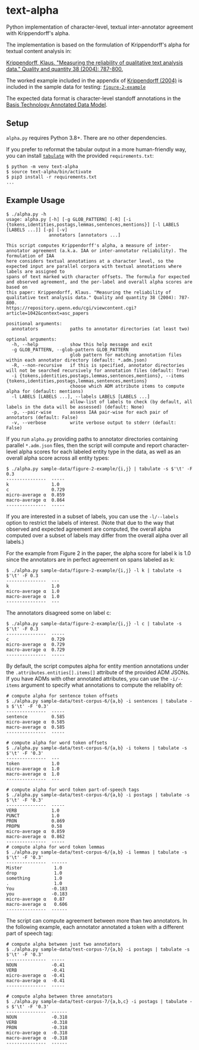 # text-alpha
Python implementation of character-level, textual inter-annotator agreement with Krippendorff's alpha.

The implementation is based on the formulation of Krippendorff's alpha for textual content analysis in:

[Krippendorff, Klaus. "Measuring the reliability of qualitative text analysis data."
Quality and quantity 38 (2004): 787-800.](https://link.springer.com/content/pdf/10.1007/s11135-004-8107-7.pdf)

The worked example included in the appendix of [Krippendorff (2004)]((https://link.springer.com/content/pdf/10.1007/s11135-004-8107-7.pdf)) is included in the sample data for testing: [`figure-2-example`](https://github.com/zyocum/text-alpha/tree/main/sample-data/figure-2-example)

The expected data format is character-level standoff annotations in the [Basis Technology Annotated Data Model](https://github.com/basis-technology-corp/annotated-data-model).

## Setup
`alpha.py` requires Python 3.8+.  There are no other dependencies.

If you prefer to reformat the tabular output in a more human-friendly way, you can install [`tabulate`](https://github.com/astanin/python-tabulate) with the provided `requirements.txt`:

```shell
$ python -m venv text-alpha
$ source text-alpha/bin/activate
$ pip3 install -r requirements.txt
...
```

## Example Usage
```
$ ./alpha.py -h
usage: alpha.py [-h] [-g GLOB_PATTERN] [-R] [-i {tokens,identities,postags,lemmas,sentences,mentions}] [-l LABELS [LABELS ...]] [-p] [-v]
                annotators [annotators ...]

This script computes Krippendorff's alpha, a measure of inter-annotator agreement (a.k.a. IAA or inter-annotator reliability). The formulation of IAA
here considers textual annotations at a character level, so the expected input are parallel corpora with textual annotations where labels are assigned to
spans of text marked with character offsets. The formula for expected and observed agreement, and the per-label and overall alpha scores are based on
this paper: Krippendorff, Klaus. "Measuring the reliability of qualitative text analysis data." Quality and quantity 38 (2004): 787-800.
https://repository.upenn.edu/cgi/viewcontent.cgi?article=1042&context=asc_papers

positional arguments:
  annotators            paths to annotator directories (at least two)

optional arguments:
  -h, --help            show this help message and exit
  -g GLOB_PATTERN, --glob-pattern GLOB_PATTERN
                        glob pattern for matching annotation files within each annotator directory (default: *.adm.json)
  -R, --non-recursive   if this is specified, annotator directories will not be searched recursively for annotation files (default: True)
  -i {tokens,identities,postags,lemmas,sentences,mentions}, --items {tokens,identities,postags,lemmas,sentences,mentions}
                        choose which ADM attribute items to compute alpha for (default: mentions)
  -l LABELS [LABELS ...], --labels LABELS [LABELS ...]
                        allow-list of labels to check (by default, all labels in the data will be assessed) (default: None)
  -p, --pair-wise       assess IAA pair-wise for each pair of annotators (default: False)
  -v, --verbose         write verbose output to stderr (default: False)
```

If you run `alpha.py` providing paths to annotator directories containing parallel `*.adm.json` files, then the script will compute and report character-level alpha scores for each labeled entity type in the data, as well as an overall alpha score across all entity types:

```
$ ./alpha.py sample-data/figure-2-example/{i,j} | tabulate -s $'\t' -F 0.3
---------------  -----
k                1.0
c                0.729
micro-average α  0.859
macro-average α  0.864
---------------  -----
```

If you are interested in a subset of labels, you can use the `-l/--labels` option to restrict the labels of interest.  (Note that due to the way that observed and expected agreement are computed, the overall alpha computed over a subset of labels may differ from the overall alpha over all labels.)

For the example from Figure 2 in the paper, the alpha score for label k is 1.0 since the annotators are in perfect agreement on spans labeled as k:

```
$ ./alpha.py sample-data/figure-2-example/{i,j} -l k | tabulate -s $'\t' -F 0.3
---------------  ---
k                1.0
micro-average α  1.0
macro-average α  1.0
---------------  ---
```

The annotators disagreed some on label c:

```
$ ./alpha.py sample-data/figure-2-example/{i,j} -l c | tabulate -s $'\t' -F 0.3 
---------------  -----
c                0.729
micro-average α  0.729
macro-average α  0.729
---------------  -----
```

By default, the script computes alpha for entity mention annotations under the `.attributes.entities[].items[]` attribute of the provided ADM JSONs.  If you have ADMs with other annotated attributes, you can use the `-i/--items` argument to specify what annotations to compute the reliablity of:

```
# compute alpha for sentence token offsets
$ ./alpha.py sample-data/test-corpus-6/{a,b} -i sentences | tabulate -s $'\t' -F '0.3'
---------------  -----
sentence         0.585
micro-average α  0.585
macro-average α  0.585
---------------  -----

# compute alpha for word token offsets
$ ./alpha.py sample-data/test-corpus-6/{a,b} -i tokens | tabulate -s $'\t' -F '0.3'
---------------  ---
token            1.0
micro-average α  1.0
macro-average α  1.0
---------------  ---

# compute alpha for word token part-of-speech tags
$ ./alpha.py sample-data/test-corpus-6/{a,b} -i postags | tabulate -s $'\t' -F '0.3'
---------------  -----
VERB             1.0
PUNCT            1.0
PRON             0.869
PROPN            0.58
micro-average α  0.859
macro-average α  0.862
---------------  -----
# compute alpha for word token lemmas
$ ./alpha.py sample-data/test-corpus-6/{a,b} -i lemmas | tabulate -s $'\t' -F '0.3'
---------------  ------
Mister            1.0
drop              1.0
something         1.0
.                 1.0
You              -0.183
you              -0.183
micro-average α   0.87
macro-average α   0.606
---------------  ------
```

The script can compute agreement between more than two annotators. In the following example, each annotator annotated a token with a different part of speech tag: 
```
# compute alpha between just two annotators
$ ./alpha.py sample-data/test-corpus-7/{a,b} -i postags | tabulate -s $'\t' -F '0.3' 
---------------  -----
NOUN             -0.41
VERB             -0.41
micro-average α  -0.41
macro-average α  -0.41
---------------  -----

# compute alpha between three annotators
$ ./alpha.py sample-data/test-corpus-7/{a,b,c} -i postags | tabulate -s $'\t' -F '0.3' 
---------------  ------
NOUN             -0.318
VERB             -0.318
PRON             -0.318
micro-average α  -0.318
macro-average α  -0.318
---------------  ------
```
